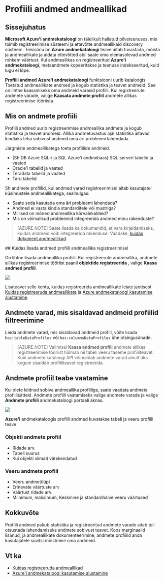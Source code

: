 <properties
    pageTitle="Kuidas profiili andmete andmeallikad"
    description="Kuidas lisada tabeli ja veeru tasemel andmete profiilid registreerimisel andmeallikate Azure'i andmekataloogi ja kasutamine andmete profiilid andmeallikate mõistmiseks esiletõstmine juhise."
    services="data-catalog"
    documentationCenter=""
    authors="spelluru"
    manager="NA"
    editor=""
    tags=""/>
<tags
    ms.service="data-catalog"
    ms.devlang="NA"
    ms.topic="article"
    ms.tgt_pltfrm="NA"
    ms.workload="data-catalog"
    ms.date="09/13/2016"
    ms.author="spelluru"/>

# <a name="data-profile-data-sources"></a>Profiili andmed andmeallikad

## <a name="introduction"></a>Sissejuhatus

**Microsoft Azure'i andmekataloogi** on täielikult hallatud pilveteenuses, mis toimib registreerimise süsteemi ja ettevõtte andmeallikaid discovery süsteem. Teisisõnu on **Azure andmekataloogi** teave aitab tuvastada, mõista ja andmeallikate ja aidata ettevõtted abil saate oma olemasolevad andmed rohkem väärtust. Kui andmeallikas on registreeritud **Azure'i andmekataloogi**, metaandmete kopeeritakse ja teenuse indekseeritud, kuid lugu ei lõpe.

**Profiili andmed** **Azure'i andmekataloogi** funktsiooni uurib kataloogis Toetatud andmeallikate andmed ja kogub statistika ja teavet andmeid. See on lihtne kaasamiseks oma andmeid varasid profiili. Kui registreerute andmete varade, valige **Kaasata andmete profiil** andmete allikas registreerimise tööriista.

## <a name="what-is-data-profiling"></a>Mis on andmete profiili

Profiili andmed uurib registreerimise andmeallika andmete ja kogub statistika ja teavet andmeid. Allika andmetuvastus ajal statistika aitavad kindlaks teha sobivust andmed oma äri probleemi lahendada.

<!-- In [How to discover data sources](data-catalog-how-to-discover.md), you learn about **Azure Data Catalog's** extensive search capabilities including searching for data assets that have a profile. See [How to include a data profile when registering a data source](#howto). -->

Järgmiste andmeallikatega toeta profiilide andmeid.

- (Sh DB Azure SQL-i ja SQL Azure'i andmebaas) SQL serveri tabelid ja vaated
- Oracle'i tabelid ja vaated
- Teradata tabelid ja vaated
- Taru tabelid

Sh andmete profiilid, kui andmed varad registreerimisel aitab kasutajatel küsimustele andmeallikatega, sealhulgas:

-   Saate seda kasutada oma äri probleemi lahendada?
-   Andmed ei vasta kindla standarditele või mustriga?
-   Millised on mõned andmeallika kõrvalekaldeid?
-   Mis on võimalikud probleemid integreerida andmed minu rakenduste?

> [AZURE.NOTE] Saate lisada ka dokumendid, et vara kirjeldamiseks, kuidas andmeid võib integreerida rakenduse. Vaadake, [kuidas dokument andmeallikad](data-catalog-how-to-documentation.md).


<a name="howto"/>
## <a name="how-to-include-a-data-profile-when-registering-a-data-source"></a>Kuidas lisada andmed profiili andmeallika registreerimisel

On lihtne lisada andmeallika profiili. Kui registreerute andmeallika, andmete allikas registreerimise tööriist paanil **objektide registreerida** , valige **Kaasa andmed profiil**.

![](media\data-catalog-data-profile\data-catalog-register-profile.png)

Lisateavet selle kohta, kuidas registreerida andmeallikate leiate jaotisest [Kuidas registreeruda andmeallikate](data-catalog-how-to-register.md) ja [Azure andmekataloogi kasutamise alustamine](data-catalog-get-started.md).


## <a name="filtering-on-data-assets-that-include-data-profiles"></a>Andmete varad, mis sisaldavad andmeid profiilid filtreerimine
Leida andmete varad, mis sisaldavad andmeid profiil, võite lisada `has:tableDataProfiles` või `has:columnsDataProfiles` ühe otsingusõnade.

> [AZURE.NOTE] Valimisel **Kaasa andmed profiil** andmete allikas registreerimise tööriist hõlmab nii tabeli veeru taseme profiiliteavet. Kuid andmete kataloogi API võimaldab andmete varad ainult üks kogum sisaldab profiiliteavet registreerida.

## <a name="viewing-data-profile-information"></a>Andmete profiil teabe vaatamine

Kui olete leidnud sobiva andmeallika profiiliga, saate vaadata andmete profiilisätteid. Andmete profiili vaatamiseks valige andmete varade ja valige **Andmete profiili** andmekataloogi portaali aknas.

![](media\data-catalog-data-profile\data-catalog-view.png)

**Azure'i** andmekataloogis profiili andmed kuvatakse tabeli ja veeru profiili teave:

### <a name="object-data-profile"></a>Objekti andmete profiil

-   Ridade arv.
-   Tabeli suurus
-   Kui objekti viimati värskendatud

### <a name="column-data-profile"></a>Veeru andmete profiil

- Veeru andmetüüpi
- Erinevate väärtuste arv
- Väärtust ridade arv.
- Miinimum, maksimum, Keskmine ja standardhälve veeru väärtused

## <a name="summary"></a>Kokkuvõte
Profiili andmed pakub statistika ja registreeritud andmete varade aitab teil otsustada lahendamiseks andmete sobivust teavet. Koos marginaalid lisanud, ja andmeallikate dokumenteerimine, andmete profiilid anda kasutajatele süvitsi mõistmine oma andmeid.


## <a name="see-also"></a>Vt ka
-   [Kuidas registreeruda andmeallikad](data-catalog-how-to-register.md)
-   [Azure'i andmekataloogi kasutamise alustamine](data-catalog-get-started.md)

